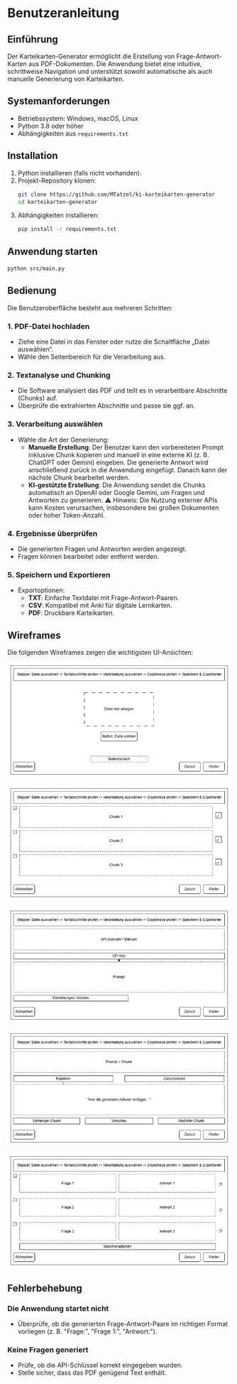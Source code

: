 # Benutzeranleitung

## Einführung
Der Karteikarten-Generator ermöglicht die Erstellung von Frage-Antwort-Karten aus PDF-Dokumenten. Die Anwendung bietet eine intuitive, schrittweise Navigation und unterstützt sowohl automatische als auch manuelle Generierung von Karteikarten.

## Systemanforderungen
- Betriebssystem: Windows, macOS, Linux
- Python 3.8 oder höher
- Abhängigkeiten aus `requirements.txt`

## Installation
1. Python installieren (falls nicht vorhanden).
2. Projekt-Repository klonen:
   ```sh
   git clone https://github.com/MTatzel/ki-karteikarten-generator
   cd karteikarten-generator
   ```
3. Abhängigkeiten installieren:
   ```sh
   pip install -r requirements.txt
   ```

## Anwendung starten
```sh
python src/main.py
```

## Bedienung
Die Benutzeroberfläche besteht aus mehreren Schritten:

### 1. **PDF-Datei hochladen**
- Ziehe eine Datei in das Fenster oder nutze die Schaltfläche „Datei auswählen“.
- Wähle den Seitenbereich für die Verarbeitung aus.

### 2. **Textanalyse und Chunking**
- Die Software analysiert das PDF und teilt es in verarbeitbare Abschnitte (Chunks) auf.
- Überprüfe die extrahierten Abschnitte und passe sie ggf. an.

### 3. **Verarbeitung auswählen**
- Wähle die Art der Generierung:
  - **Manuelle Erstellung**: Der Benutzer kann den vorbereiteten Prompt inklusive Chunk kopieren und manuell in eine externe KI (z. B. ChatGPT oder Gemini) eingeben. Die generierte Antwort wird anschließend zurück in die Anwendung eingefügt. Danach kann der nächste Chunk bearbeitet werden.
  - **KI-gestützte Erstellung**: Die Anwendung sendet die Chunks automatisch an OpenAI oder Google Gemini, um Fragen und Antworten zu generieren. ⚠ Hinweis: Die Nutzung externer APIs kann Kosten verursachen, insbesondere bei großen Dokumenten oder hoher Token-Anzahl.

### 4. **Ergebnisse überprüfen**
- Die generierten Fragen und Antworten werden angezeigt.
- Fragen können bearbeitet oder entfernt werden.

### 5. **Speichern und Exportieren**
- Exportoptionen:
  - **TXT**: Einfache Textdatei mit Frage-Antwort-Paaren.
  - **CSV**: Kompatibel mit Anki für digitale Lernkarten.
  - **PDF**: Druckbare Karteikarten.

## Wireframes
Die folgenden Wireframes zeigen die wichtigsten UI-Ansichten:

![Wireframe Startseite](../docs/images/wireframe_start.png)

![Wireframe Chunks](../docs/images/wireframe_chunks.png)

![Wireframe Verarbeitung](../docs/images/wireframe_processing.png)

![Wireframe Manuell](../docs/images/wireframe_manual.png)

![Wireframe Manuell](../docs/images/wireframe_export.png)

## Fehlerbehebung
### Die Anwendung startet nicht
- Überprüfe, ob die generierten Frage-Antwort-Paare im richtigen Format vorliegen (z. B. "Frage:", "Frage 1:", "Antwort:").

### Keine Fragen generiert
- Prüfe, ob die API-Schlüssel korrekt eingegeben wurden.
- Stelle sicher, dass das PDF genügend Text enthält.

